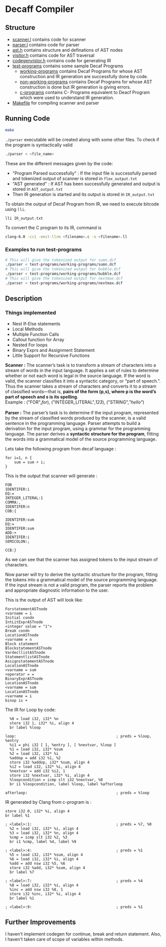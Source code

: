 # Decaff Compiler
## Structure

- [scanner.l](./scanner.l) contains code for scanner
- [parser.l](./parser.l) contains code for parser
- [ast.h](./ast.h) contains structure and definations of AST nodes
- [visitor.h](./visitor.h) contains code for AST traversal
- [codegenvistor.h](./codegenvistor.h) contains code for generating IR
- [test-programs](./test-programs) contains some sample Decaf Programs
  - [working-programs](./test-programs/working-programs) contains Decaf Programs for whose AST construction and IR generation are successfully done by code. 
  - [non-working-programs](./test-programs/non-working-programs)  contains Decaf Programs for whose AST construction is done but IR generation is giving errors. 
  - [c-programs](./test-programs/c-programs)  contains C- Programs equivalent to Deacf Program which were used to understand IR generation. 
- [Makefile](./Makefile) for compiling scanner and parser

## Running Code 

```bash
make
```

`./parser` executable will be created along with some other files. To check if the program is syntactically valid 

```bash
./parser < <file_name>
```
These are the different messages given by the code:
- "Program Parsed successfully" : If the input file is successfully parsed and tokenized output of scanner is stored in `flex_output.txt`
- "AST generated" : If AST has been successfully generated and output is stored in `AST_output.txt`
- Then IR generation is started and its output is stored in `IR_output.txt`

To obtain the output of Decaf Program from IR, we need to execute bitcode using `lli`.
```bash
lli IR_output.txt
```

To convert the C program to its IR, command is
```bash
clang-6.0 -cc1 -emit-llvm <filename>.c -o <filename>.ll
```

### Examples to run test-programs

```bash
# This will give the tokenized output for sumn.dcf
./parser < test-programs/working-programs/sumn.dcf
# This will give the tokenized output for bubble.dcf
./parser < test-programs/working-programs/bubble.dcf
# This will give the tokenized output for nextmax.dcf
./parser < test-programs/working-programs/nextmax.dcf
```
 

## Description

### Things implemented
-	Nest If-Else statements
-	Local Methods
-	Multiple Function Calls
-	Callout function for Array
-	Nested For loops
-	Binary Exprs and Assignment Statement
-	Little Support for Recursive Functions

**Scanner :** The scanner’s task is to transform a stream of characters into a stream of words in the input language. It applies a set of rules to determine whether or not each word is legal in the source language. If the word is valid, the scanner classifies it into a syntactic category, or “part of speech.”.<br/> Thus the scanner takes a stream of characters and converts it to a stream of classified words—that is, **pairs of the form (p,s), where p is the word’s part of speech and s is its spelling**.
<br/>Example : ("FOR",*for*), ("INTEGER_LITERAL",*123*), ("STRING",*"hello"*)<br/><br/>
**Parser :** The parser’s task is to determine if the input program, represented by the stream of classified words produced by the scanner, is a valid sentence in the programming language. Parser attempts to build a derivation for the input program, using a grammar for the programming language. The parser derives a **syntactic structure for the program**, fitting the words into a grammatical model of the source programming language. 

Lets take the following program from decaf language :

```pseudocode
for i=1, n {
	sum = sum + i;
}
```

This is the output that scanner will generate :

```
FOR
IDENTIFER:i
EQ:=
INTEGER_LITERAL:1
COMMA:,
IDENTIFER:n
COB:{

IDENTIFER:sum
EQ:=
IDENTIFER:sum
ADD:+
IDENTIFER:i
SEMICOLON:;

CCB:}
```

As we can see that the scanner has assigned tokens to the input  stream of characters.

Now parser will try to derive the syntactic structure for the program, fitting the tokens into a grammatical model of the source programming language. If the input stream is not a valid program, the parser reports the problem and appropriate diagnostic information to the user.


This is the output of AST will look like:
```
ForstatementASTnode
<varname = i 
Initial condn
IntLitExprASTnode
<integer value = "1">
Break condn
LocationASTnode
<varname = n 
Block statement
BlockstatementASTnode
VardecllistASTnode
StatementlistASTnode
AssignstatementASTnode
LocationASTnode
<varname = sum 
<operator = = 
BinaryExprASTnode
LocationASTnode
<varname = sum 
LocationASTnode
<varname = i 
binop is +
```
The IR for Loop by code:
```
  %0 = load i32, i32* %n
  store i32 1, i32* %i, align 4
  br label %loop

loop:                                             ; preds = %loop, %entry
  %i1 = phi i32 [ 1, %entry ], [ %nextvar, %loop ]
  %1 = load i32, i32* %sum
  %2 = load i32, i32* %i
  %addop = add i32 %1, %2
  store i32 %addop, i32* %sum, align 4
  %i2 = load i32, i32* %i, align 4
  %nextvar = add i32 %i2, 1
  store i32 %nextvar, i32* %i, align 4
  %loopcondition = icmp slt i32 %nextvar, %0
  br i1 %loopcondition, label %loop, label %afterloop

afterloop:                                        ; preds = %loop
```
IR generated by Clang from c-program is :
```
store i32 0, i32* %i, align 4
br label %1

; <label>:1:                                      ; preds = %7, %0
  %2 = load i32, i32* %i, align 4
  %3 = load i32, i32* %n, align 4
  %cmp = icmp slt i32 %2, %3
  br i1 %cmp, label %4, label %9

; <label>:4:                                      ; preds = %1
  %5 = load i32, i32* %sum, align 4
  %6 = load i32, i32* %i, align 4
  %add = add nsw i32 %5, %6
  store i32 %add, i32* %sum, align 4
  br label %7

; <label>:7:                                      ; preds = %4
  %8 = load i32, i32* %i, align 4
  %inc = add nsw i32 %8, 1
  store i32 %inc, i32* %i, align 4
  br label %1

; <label>:9:                                      ; preds = %1
```

## Further Improvements
I haven't implement codegen for continue, break and return statement. Also, I haven't taken care of scope of variables within methods.